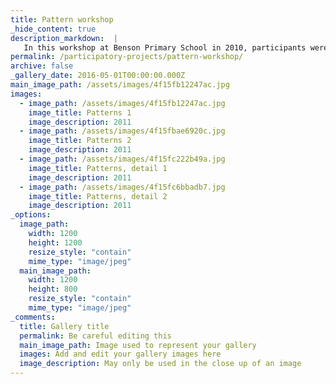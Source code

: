 ```yaml
---
title: Pattern workshop
_hide_content: true
description_markdown:  |
   In this workshop at Benson Primary School in 2010, participants were invited to create patterns on found wood.Images of patterns in buildings, textiles and art in other parts of the world provided inspiration for this. The emphasis was on exploring patterns from different cultures to reflect diversity. Using found wood was appropriate for the project since it also has a history, coupled with an emphasis on recycling which is now important in most cultures across the world.
permalink: /participatory-projects/pattern-workshop/
archive: false
_gallery_date: 2016-05-01T00:00:00.000Z
main_image_path: /assets/images/4f15fb12247ac.jpg
images:            
  - image_path: /assets/images/4f15fb12247ac.jpg
    image_title: Patterns 1
    image_description: 2011  
  - image_path: /assets/images/4f15fbae6920c.jpg
    image_title: Patterns 2
    image_description: 2011
  - image_path: /assets/images/4f15fc222b49a.jpg
    image_title: Patterns, detail 1
    image_description: 2011
  - image_path: /assets/images/4f15fc6bbadb7.jpg
    image_title: Patterns, detail 2
    image_description: 2011         
_options:
  image_path:
    width: 1200
    height: 1200
    resize_style: "contain"
    mime_type: "image/jpeg"
  main_image_path:
    width: 1200
    height: 800
    resize_style: "contain"
    mime_type: "image/jpeg"
_comments:
  title: Gallery title
  permalink: Be careful editing this
  main_image_path: Image used to represent your gallery
  images: Add and edit your gallery images here
  image_description: May only be used in the close up of an image
---
```


